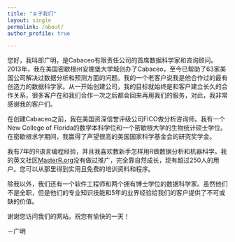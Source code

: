 ```yaml
---
title: "关于我们"
layout: single
permalink: /about/
author_profile: true

---
```


您好，我叫郎广明，是Cabaceo有限责任公司的首席数据科学家和咨询顾问。2013年，我在美国密歇根州安娜堡大学城创办了Cabaceo，至今已帮助了63家美国公司解决过数据分析和预测方面的问题。我的一个老客户说我是他合作过的最有创造力的数据科学家。从一开始创建公司，我的目标就始终是和客户建立长久的合作关系，很多客户在和我们合作一次之后都会回来再用我们的服务，对此，我非常感谢我的客户们。

在创建Cabaceo之前，我在美国资深信誉评级公司FICO做分析咨询师。我有一个New College of Florida的数学本科学位和一个密歇根大学的生物统计硕士学位。在密歇根求学期间，我赢得了声望很高的美国国家科学基金会的研究奖学金。

我有7年的R语言编程经验，并且我喜欢教新手怎样用R做数据分析和机器科学。我的英文社区[MasterR.org](http://masterr.org)没有做过推广，完全靠自然成长，现有超过250人的用户。您可以从那里得到实用且免费的培训资料和程序。

除我以外，我们还有一个软件工程师和两个拥有博士学位的数据科学家。虽然他们不是全职，但是他们的专业知识技能和5年的业界经验给我们的客户提供了不可或缺的价值。

谢谢您访问我们的网站。祝您有愉快的一天！

－广明


